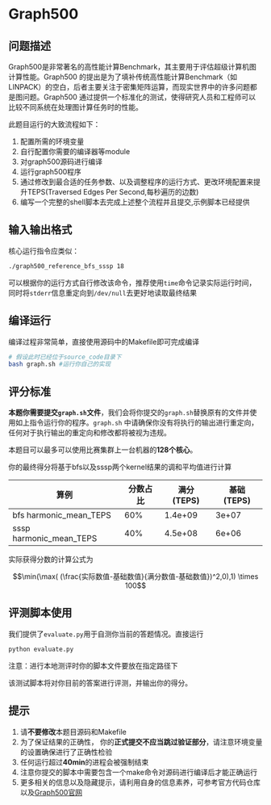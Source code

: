 # Graph500

## 问题描述

Graph500是非常著名的高性能计算Benchmark，其主要用于评估超级计算机图计算性能。Graph500 的提出是为了填补传统高性能计算Benchmark（如 LINPACK）的空白，后者主要关注于密集矩阵运算，而现实世界中的许多问题都是图问题。Graph500 通过提供一个标准化的测试，使得研究人员和工程师可以比较不同系统在处理图计算任务时的性能。

此题目运行的大致流程如下：

1. 配置所需的环境变量
2. 自行配置你需要的编译器等module
3. 对graph500源码进行编译
4. 运行graph500程序
5. 通过修改到最合适的任务参数、以及调整程序的运行方式、更改环境配置来提升TEPS(Traversed Edges Per Second,每秒遍历的边数)
6. 编写一个完整的shell脚本去完成上述整个流程并且提交,示例脚本已经提供

## 输入输出格式

核心运行指令应类似：

```bash
./graph500_reference_bfs_sssp 18
```

可以根据你的运行方式自行修改该命令，推荐使用`time`命令记录实际运行时间，同时将`stderr`信息重定向到`/dev/null`去更好地读取最终结果

## 编译运行

编译过程非常简单，直接使用源码中的Makefile即可完成编译

```bash
# 假设此时已经位于source_code目录下
bash graph.sh #运行你自己的实现
```

## 评分标准

**本题你需要提交`graph.sh`文件**，我们会将你提交的`graph.sh`替换原有的文件并使用如上指令运行你的程序。`graph.sh` 中请确保你没有将执行的输出进行重定向，任何对于执行输出的重定向和修改都将被视为违规。

本题目可以最多可以使用比赛集群上一台机器的**128个核心**。

你的最终得分将基于bfs以及sssp两个kernel结果的调和平均值进行计算

| 算例  | 分数占比 | 满分(TEPS) | 基础(TEPS) |
| --- | ---- | ----| -----|
| bfs  harmonic_mean_TEPS | 60% | 1.4e+09 |  3e+07 |
| sssp harmonic_mean_TEPS | 40% | 4.5e+08 |  6e+06 |

实际获得分数的计算公式为

$$\min(\max( (\frac{实际数值-基础数值}{满分数值-基础数值})^2,0),1) \times 100$$

## 评测脚本使用

我们提供了`evaluate.py`用于自测你当前的答题情况。直接运行

``` bash
python evaluate.py 
```

注意：进行本地测评时你的脚本文件要放在指定路径下

该测试脚本将对你目前的答案进行评测，并输出你的得分。

## 提示

1. 请**不要修改**本题目源码和Makefile
2. 为了保证结果的正确性， 你的**正式提交不应当跳过验证部分**，请注意环境变量的设置确保进行了正确性检验
2. 任何运行超过**40min**的进程会被强制结束
3. 注意你提交的脚本中需要包含一个make命令对源码进行编译后才能正确运行
4. 更多相关的信息以及隐藏提示，请利用自身的信息素养，可参考官方代码仓库以及[Graph500官网](https://graph500.org/)
